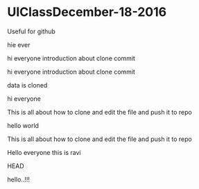 # UIClassDecember-18-2016
Useful for github

hie ever

hi everyone
introduction about clone
commit



hi everyone
introduction about clone
commit


data is cloned

hi everyone

This is all about how to clone and edit the file and push it to repo


hello world


This is all about how to clone and edit the file and push it to repo

Hello everyone this is ravi

HEAD


hello..!!!



